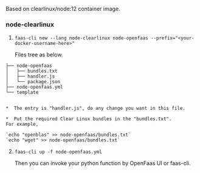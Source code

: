 Based on clearlinux/node:12 container image.

### node-clearlinux
1.  `faas-cli new --lang node-clearlinux node-openfaas --prefix="<your-docker-username-here>"`

    Files tree as below.
>
    ├── node-openfaas
    │   ├── bundles.txt
    │   ├── handler.js
    │   └── package.json
    ├── node-openfaas.yml
    └── template


    *  The entry is "handler.js", do any change you want in this file.

    *  Put the required Clear Linux bundles in the "bundles.txt".
    For example,

    `echo "openblas" >> node-openfaas/bundles.txt`
    `echo "wget" >> node-openfaas/bundles.txt`


2.  `faas-cli up -f node-openfaas.yml`

    Then you can invoke your python function by OpenFaas UI or faas-cli.

